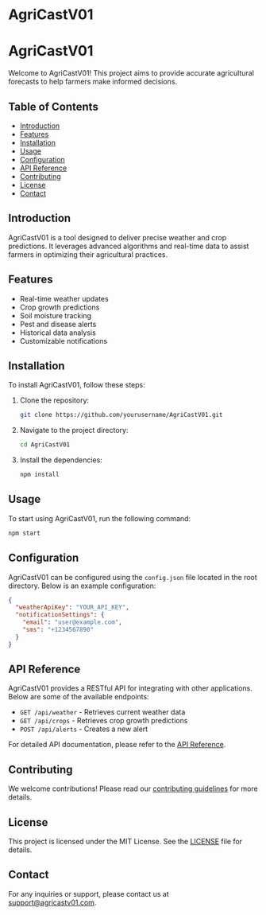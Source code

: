 # AgriCastV01

# AgriCastV01

Welcome to AgriCastV01! This project aims to provide accurate agricultural forecasts to help farmers make informed decisions.

## Table of Contents

- [Introduction](#introduction)
- [Features](#features)
- [Installation](#installation)
- [Usage](#usage)
- [Configuration](#configuration)
- [API Reference](#api-reference)
- [Contributing](#contributing)
- [License](#license)
- [Contact](#contact)

## Introduction

AgriCastV01 is a tool designed to deliver precise weather and crop predictions. It leverages advanced algorithms and real-time data to assist farmers in optimizing their agricultural practices.

## Features

- Real-time weather updates
- Crop growth predictions
- Soil moisture tracking
- Pest and disease alerts
- Historical data analysis
- Customizable notifications

## Installation

To install AgriCastV01, follow these steps:

1. Clone the repository:
    ```sh
    git clone https://github.com/yourusername/AgriCastV01.git
    ```
2. Navigate to the project directory:
    ```sh
    cd AgriCastV01
    ```
3. Install the dependencies:
    ```sh
    npm install
    ```

## Usage

To start using AgriCastV01, run the following command:
```sh
npm start
```

## Configuration

AgriCastV01 can be configured using the `config.json` file located in the root directory. Below is an example configuration:

```json
{
  "weatherApiKey": "YOUR_API_KEY",
  "notificationSettings": {
    "email": "user@example.com",
    "sms": "+1234567890"
  }
}
```

## API Reference

AgriCastV01 provides a RESTful API for integrating with other applications. Below are some of the available endpoints:

- `GET /api/weather` - Retrieves current weather data
- `GET /api/crops` - Retrieves crop growth predictions
- `POST /api/alerts` - Creates a new alert

For detailed API documentation, please refer to the [API Reference](API_REFERENCE.md).

## Contributing

We welcome contributions! Please read our [contributing guidelines](CONTRIBUTING.md) for more details.

## License

This project is licensed under the MIT License. See the [LICENSE](LICENSE) file for details.

## Contact

For any inquiries or support, please contact us at [support@agricastv01.com](mailto:support@agricastv01.com).
